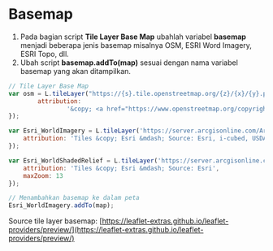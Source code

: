 # Basemap

1. Pada bagian script **Tile Layer Base Map** ubahlah variabel **basemap** menjadi beberapa jenis basemap misalnya OSM, ESRI Word Imagery, ESRI Topo, dll.
2. Ubah script **basemap.addTo(map)** sesuai dengan nama variabel basemap yang akan ditampilkan.

```javascript
// Tile Layer Base Map
var osm = L.tileLayer("https://{s}.tile.openstreetmap.org/{z}/{x}/{y}.png", {
		attribution:
				'&copy; <a href="https://www.openstreetmap.org/copyright">OpenStreetMap</a> contributors',
});

var Esri_WorldImagery = L.tileLayer('https://server.arcgisonline.com/ArcGIS/rest/services/World_Imagery/MapServer/tile/{z}/{y}/{x}', {
	attribution: 'Tiles &copy; Esri &mdash; Source: Esri, i-cubed, USDA, USGS, AEX, GeoEye, Getmapping, Aerogrid, IGN, IGP, UPR-EGP, and the GIS User Community'
});

var Esri_WorldShadedRelief = L.tileLayer('https://server.arcgisonline.com/ArcGIS/rest/services/World_Shaded_Relief/MapServer/tile/{z}/{y}/{x}', {
	attribution: 'Tiles &copy; Esri &mdash; Source: Esri',
	maxZoom: 13
});

// Menambahkan basemap ke dalam peta
Esri_WorldImagery.addTo(map);

```

Source tile layer basemap: [https://leaflet-extras.github.io/leaflet-providers/preview/](https://leaflet-extras.github.io/leaflet-providers/preview/)
